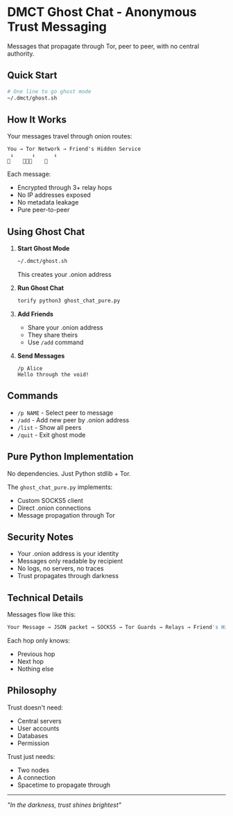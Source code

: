 # DMCT Ghost Chat - Anonymous Trust Messaging

Messages that propagate through Tor, peer to peer, with no central authority.

## Quick Start

```bash
# One line to go ghost mode
~/.dmct/ghost.sh
```

## How It Works

Your messages travel through onion routes:

```
You → Tor Network → Friend's Hidden Service
 ↓      ↓      ↓
🔐    🧅🧅🧅    🔐
```

Each message:
- Encrypted through 3+ relay hops
- No IP addresses exposed
- No metadata leakage
- Pure peer-to-peer

## Using Ghost Chat

1. **Start Ghost Mode**
   ```bash
   ~/.dmct/ghost.sh
   ```
   This creates your .onion address

2. **Run Ghost Chat**
   ```bash
   torify python3 ghost_chat_pure.py
   ```

3. **Add Friends**
   - Share your .onion address
   - They share theirs
   - Use `/add` command

4. **Send Messages**
   ```
   /p Alice
   Hello through the void!
   ```

## Commands

- `/p NAME` - Select peer to message
- `/add` - Add new peer by .onion address  
- `/list` - Show all peers
- `/quit` - Exit ghost mode

## Pure Python Implementation

No dependencies. Just Python stdlib + Tor.

The `ghost_chat_pure.py` implements:
- Custom SOCKS5 client
- Direct .onion connections
- Message propagation through Tor

## Security Notes

- Your .onion address is your identity
- Messages only readable by recipient
- No logs, no servers, no traces
- Trust propagates through darkness

## Technical Details

Messages flow like this:

```python
Your Message → JSON packet → SOCKS5 → Tor Guards → Relays → Friend's Hidden Service
```

Each hop only knows:
- Previous hop
- Next hop
- Nothing else

## Philosophy

Trust doesn't need:
- Central servers
- User accounts
- Databases
- Permission

Trust just needs:
- Two nodes
- A connection
- Spacetime to propagate through

---

*"In the darkness, trust shines brightest"*